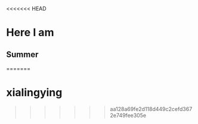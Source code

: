 <<<<<<< HEAD
# Here I am
## Summer
=======
# xialingying
>>>>>>> aa128a69fe2d118d449c2cefd3672e749fee305e
